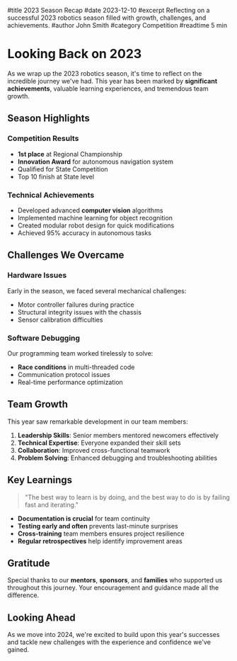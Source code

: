 #title 2023 Season Recap
#date 2023-12-10
#excerpt Reflecting on a successful 2023 robotics season filled with growth, challenges, and achievements.
#author John Smith
#category Competition
#readtime 5 min

# Looking Back on 2023

As we wrap up the 2023 robotics season, it's time to reflect on the incredible journey we've had. This year has been marked by **significant achievements**, valuable learning experiences, and tremendous team growth.

## Season Highlights

### Competition Results

- **1st place** at Regional Championship
- **Innovation Award** for autonomous navigation system
- Qualified for State Competition
- Top 10 finish at State level

### Technical Achievements

- Developed advanced **computer vision** algorithms
- Implemented machine learning for object recognition
- Created modular robot design for quick modifications
- Achieved 95% accuracy in autonomous tasks

## Challenges We Overcame

### Hardware Issues

Early in the season, we faced several mechanical challenges:

- Motor controller failures during practice
- Structural integrity issues with the chassis
- Sensor calibration difficulties

### Software Debugging

Our programming team worked tirelessly to solve:

- **Race conditions** in multi-threaded code
- Communication protocol issues
- Real-time performance optimization

## Team Growth

This year saw remarkable development in our team members:

1. **Leadership Skills**: Senior members mentored newcomers effectively
2. **Technical Expertise**: Everyone expanded their skill sets
3. **Collaboration**: Improved cross-functional teamwork
4. **Problem Solving**: Enhanced debugging and troubleshooting abilities

## Key Learnings

> "The best way to learn is by doing, and the best way to do is by failing fast and iterating."

- **Documentation is crucial** for team continuity
- **Testing early and often** prevents last-minute surprises
- **Cross-training** team members ensures project resilience
- **Regular retrospectives** help identify improvement areas

## Gratitude

Special thanks to our **mentors**, **sponsors**, and **families** who supported us throughout this journey. Your encouragement and guidance made all the difference.

## Looking Ahead

As we move into 2024, we're excited to build upon this year's successes and tackle new challenges with the experience and confidence we've gained.
